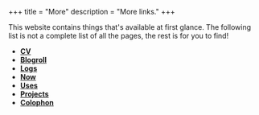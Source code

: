 +++
title = "More"
description = "More links."
+++

This website contains things that's available at first glance. The following
list is not a complete list of all the pages, the rest is for you to find!

- [**CV**](/cv)
- [**Blogroll**](/blogroll)
- [**Logs**](/logs)
- [**Now**](/now)
- [**Uses**](/uses)
- [**Projects**](/projects)
- [**Colophon**](/colophon)
